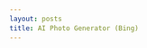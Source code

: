 ```yaml
---
layout: posts
title: AI Photo Generator (Bing)
---
```

<html lang="en">
<head>
    <meta charset="UTF-8">
    <meta name="viewport" content="width=device-width, initial-scale=1.0">
    <title>Bing Image Creator Results</title>
    <style>
        ul {
            list-style-type: none;
            padding: 0;
            display: flex;
            flex-wrap: wrap;
            margin: -5px;
        }

        li {
            width: 50%;
            box-sizing: border-box;
            padding: 5px;
        }

        img {
            width: 100%;
            height: auto;
            display: block;
            margin: 0 auto;
        }
    </style>
</head>
<body>

<p dir="rtl" style="text-align: right;">
در این قسمت با استفاده از سایت bing.com در قسمت هوش مصنوعی خواستم که یک دختر با مشخصاتی که دادم در حال کد زدن رسم کند و نتایج به این صورت شد :</p>
<ul>
    <li><img src="../assets/images/6.jpg" alt="Result Image 1"></li>
    <li><img src="../assets/images/7.jpg" alt="Result Image 2"></li>
    <li><img src="../assets/images/8.jpg" alt="Result Image 3"></li>
    <li><img src="../assets/images/9.jpg" alt="Result Image 4"></li>
</ul>

<p dir="rtl" style="text-align: right;">
برای نمونه های بیشتر از بینگ خواستم که ایران کنونی را به سبک ایران باستان و هخوامنشی ترسیم کند و نتایج به این صورت شد:
 </p>
<ul>
    <li><img src="../assets/images/10.jpg" alt="Result Image 10"></li>
    <li><img src="../assets/images/11.jpg" alt="Result Image 11"></li>
    <li><img src="../assets/images/12.jpg" alt="Result Image 12"></li>
    <li><img src="../assets/images/13.jpg" alt="Result Image 13"></li>
</ul>

<p dir="rtl" style="text-align: right;">
برای یک نمونه دیگر از بینگ خواستم که ایران را در دوره صفویه ترسیم کند و نتایج به این صورت شد:
 </p>
<ul>
    <li><img src="../assets/images/14.jpg" alt="Result Image 14"></li>
    <li><img src="../assets/images/15.jpg" alt="Result Image 15"></li>
    <li><img src="../assets/images/16.jpg" alt="Result Image 16"></li>
    <li><img src="../assets/images/17.jpg" alt="Result Image 17"></li>
</ul>

<p dir="rtl" style="text-align: right;">
در اینجا از هوش مصنوعی خواستم که یک کامپیوتر در حال راه رفتن و با صورت انسانی ترسیم کند . 
 </p>
<ul>
    <li><img src="../assets/images/18.jpg" alt="Result Image 14"></li>
    <li><img src="../assets/images/19.jpg" alt="Result Image 15"></li>
    <li><img src="../assets/images/20.jpg" alt="Result Image 16"></li>
    <li><img src="../assets/images/21.jpg" alt="Result Image 17"></li>
</ul>
<p dir="rtl" style="text-align: right;">
در اینجا نیز از هوش مصنوعی خواستم تا یک کوالا در حال کد زدن ترسیم کند که نتیجش به این صورت شد:
 </p>
<ul>
    <li><img src="../assets/images/22.jpg" alt="Result Image 14"></li>
    <li><img src="../assets/images/23.jpg" alt="Result Image 15"></li>
    <li><img src="../assets/images/24.jpg" alt="Result Image 16"></li>
    <li><img src="../assets/images/25.jpg" alt="Result Image 17"></li>
</ul>



</body>
</html>
